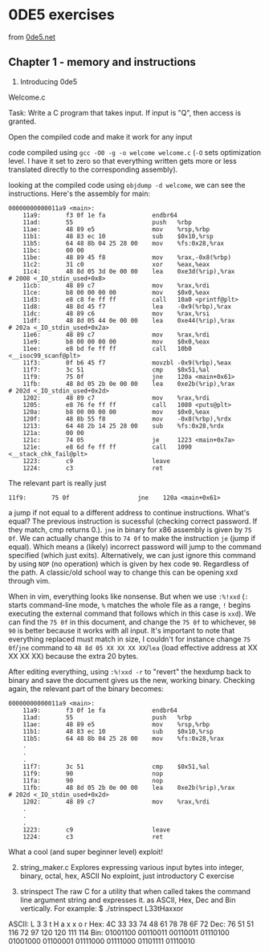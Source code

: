 # 0DE5 exercises
from [0de5.net](https://www.0de5.net/explore)
## Chapter 1 - memory and instructions
1. Introducing 0de5 

Welcome.c

Task: Write a C program that takes input. If input is "Q", then access is granted.

Open the compiled code and make it work for any input

code compiled using `gcc -O0 -g -o welcome welcome.c` (`-O` sets optimization level. I have it set to zero so that everything written gets more or less translated directly to the corresponding assembly).

looking at the compiled code using `objdump -d welcome`, we can see the instructions. Here's the assembly for main:

```
00000000000011a9 <main>:
    11a9:       f3 0f 1e fa             endbr64
    11ad:       55                      push   %rbp
    11ae:       48 89 e5                mov    %rsp,%rbp
    11b1:       48 83 ec 10             sub    $0x10,%rsp
    11b5:       64 48 8b 04 25 28 00    mov    %fs:0x28,%rax
    11bc:       00 00
    11be:       48 89 45 f8             mov    %rax,-0x8(%rbp)
    11c2:       31 c0                   xor    %eax,%eax
    11c4:       48 8d 05 3d 0e 00 00    lea    0xe3d(%rip),%rax        # 2008 <_IO_stdin_used+0x8>
    11cb:       48 89 c7                mov    %rax,%rdi
    11ce:       b8 00 00 00 00          mov    $0x0,%eax
    11d3:       e8 c8 fe ff ff          call   10a0 <printf@plt>
    11d8:       48 8d 45 f7             lea    -0x9(%rbp),%rax
    11dc:       48 89 c6                mov    %rax,%rsi
    11df:       48 8d 05 44 0e 00 00    lea    0xe44(%rip),%rax        # 202a <_IO_stdin_used+0x2a>
    11e6:       48 89 c7                mov    %rax,%rdi
    11e9:       b8 00 00 00 00          mov    $0x0,%eax
    11ee:       e8 bd fe ff ff          call   10b0 <__isoc99_scanf@plt>
    11f3:       0f b6 45 f7             movzbl -0x9(%rbp),%eax
    11f7:       3c 51                   cmp    $0x51,%al
    11f9:       75 0f                   jne    120a <main+0x61>
    11fb:       48 8d 05 2b 0e 00 00    lea    0xe2b(%rip),%rax        # 202d <_IO_stdin_used+0x2d>
    1202:       48 89 c7                mov    %rax,%rdi
    1205:       e8 76 fe ff ff          call   1080 <puts@plt>
    120a:       b8 00 00 00 00          mov    $0x0,%eax
    120f:       48 8b 55 f8             mov    -0x8(%rbp),%rdx
    1213:       64 48 2b 14 25 28 00    sub    %fs:0x28,%rdx
    121a:       00 00
    121c:       74 05                   je     1223 <main+0x7a>
    121e:       e8 6d fe ff ff          call   1090 <__stack_chk_fail@plt>
    1223:       c9                      leave
    1224:       c3                      ret
```

The relevant part is really just

`11f9:       75 0f                   jne    120a <main+0x61>`

a jump if not equal to a different address to continue instructions. What's equal? The previous instruction is sucessful (checking correct password. If they match, cmp returns 0.). `jne` in binary for x86 assembly is given by `75 0f`. We can actually change this to `74 0f` to make the instruction `je` (jump if equal). Which means a (likely) incorrect password will jump to the command specified (which just exits). Alternatively, we can just ignore this command by using `NOP` (no operation) which is given by hex code `90`. Regardless of the path. A classic/old school way to change this can be opening xxd through vim.

When in vim, everything looks like nonsense. But when we use `:%!xxd` (`:` starts command-line mode, `%` matches the whole file as a range, `!` begins executing the external command that follows which in this case is `xxd`). We can find the `75 0f` in this document, and change the `75 0f` to whichever, `90 90` is better because it works with all input. It's important to note that everything replaced must match in size, I couldn't for instance change `75 0f`/`jne` command to `48 8d 05 XX XX XX XX`/`lea` (load effective address at XX XX XX XX) because the extra 20 bytes.

After editing everything, using `:%!xxd -r` to "revert" the hexdump back to binary and save the document gives us the new, working binary. Checking again, the relevant part of the binary becomes:

```
00000000000011a9 <main>:
    11a9:       f3 0f 1e fa             endbr64
    11ad:       55                      push   %rbp
    11ae:       48 89 e5                mov    %rsp,%rbp
    11b1:       48 83 ec 10             sub    $0x10,%rsp
    11b5:       64 48 8b 04 25 28 00    mov    %fs:0x28,%rax
	.
	.
	.
    11f7:       3c 51                   cmp    $0x51,%al
    11f9:       90                      nop
    11fa:       90                      nop
    11fb:       48 8d 05 2b 0e 00 00    lea    0xe2b(%rip),%rax        # 202d <_IO_stdin_used+0x2d>
    1202:       48 89 c7                mov    %rax,%rdi
	.
	.
	.
    1223:       c9                      leave
    1224:       c3                      ret
```

What a cool (and super beginner level) exploit!

2. string\_maker.c
Explores expressing various input bytes into integer, binary, octal, hex, ASCII
No exploint, just introductory C exercise

3. strinspect
The raw C for a utility that when called takes the command line argument string and expresses it. as ASCII, Hex, Dec and Bin vertically. For example:
$ ./strinspect L33tHaxxor

ASCII:         L         3         3         t         H         a         x         x         o         r
Hex:          4C        33        33        74        48        61        78        78        6F        72
Dec:          76        51        51       116        72        97       120       120       111       114
Bin:    01001100  00110011  00110011  01110100  01001000  01100001  01111000  01111000  01101111  01110010
